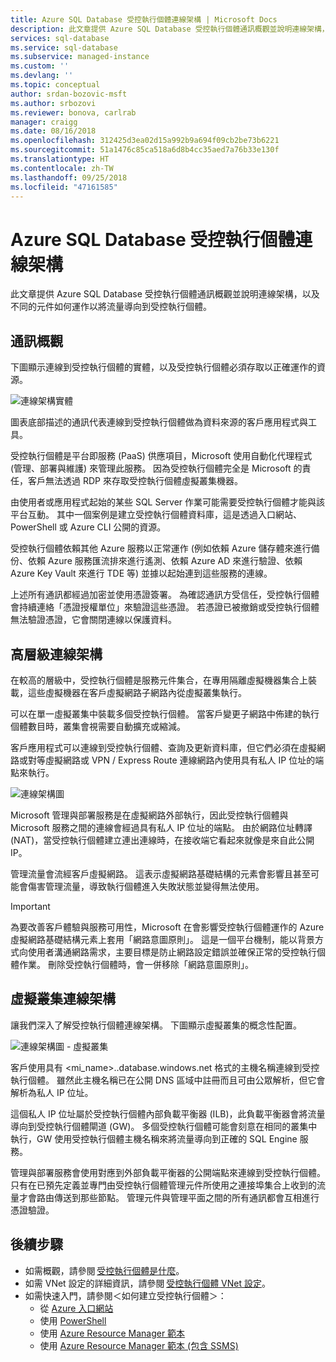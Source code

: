```yaml
---
title: Azure SQL Database 受控執行個體連線架構 | Microsoft Docs
description: 此文章提供 Azure SQL Database 受控執行個體通訊概觀並說明連線架構，以及不同的元件如何運作以將流量導向到受控執行個體。
services: sql-database
ms.service: sql-database
ms.subservice: managed-instance
ms.custom: ''
ms.devlang: ''
ms.topic: conceptual
author: srdan-bozovic-msft
ms.author: srbozovi
ms.reviewer: bonova, carlrab
manager: craigg
ms.date: 08/16/2018
ms.openlocfilehash: 312425d3ea02d15a992b9a694f09cb2be73b6221
ms.sourcegitcommit: 51a1476c85ca518a6d8b4cc35aed7a76b33e130f
ms.translationtype: HT
ms.contentlocale: zh-TW
ms.lasthandoff: 09/25/2018
ms.locfileid: "47161585"
---
```

# <a name="azure-sql-database-managed-instance-connectivity-architecture"></a>Azure SQL Database 受控執行個體連線架構 

此文章提供 Azure SQL Database 受控執行個體通訊概觀並說明連線架構，以及不同的元件如何運作以將流量導向到受控執行個體。  

## <a name="communication-overview"></a>通訊概觀 

下圖顯示連線到受控執行個體的實體，以及受控執行個體必須存取以正確運作的資源。 

![連線架構實體](./media/managed-instance-connectivity-architecture/connectivityarch001.png)

圖表底部描述的通訊代表連線到受控執行個體做為資料來源的客戶應用程式與工具。  

受控執行個體是平台即服務 (PaaS) 供應項目，Microsoft 使用自動化代理程式 (管理、部署與維護) 來管理此服務。 因為受控執行個體完全是 Microsoft 的責任，客戶無法透過 RDP 來存取受控執行個體虛擬叢集機器。 

由使用者或應用程式起始的某些 SQL Server 作業可能需要受控執行個體才能與該平台互動。 其中一個案例是建立受控執行個體資料庫，這是透過入口網站、PowerShell 或 Azure CLI 公開的資源。 

受控執行個體依賴其他 Azure 服務以正常運作 (例如依賴 Azure 儲存體來進行備份、依賴 Azure 服務匯流排來進行遙測、依賴 Azure AD 來進行驗證、依賴 Azure Key Vault 來進行 TDE 等) 並據以起始連到這些服務的連線。 

上述所有通訊都經過加密並使用憑證簽署。 為確認通訊方受信任，受控執行個體會持續連絡「憑證授權單位」來驗證這些憑證。 若憑證已被撤銷或受控執行個體無法驗證憑證，它會關閉連線以保護資料。 

## <a name="high-level-connectivity-architecture"></a>高層級連線架構 

在較高的層級中，受控執行個體是服務元件集合，在專用隔離虛擬機器集合上裝載，這些虛擬機器在客戶虛擬網路子網路內從虛擬叢集執行。 

可以在單一虛擬叢集中裝載多個受控執行個體。 當客戶變更子網路中佈建的執行個體數目時，叢集會視需要自動擴充或縮減。 

客戶應用程式可以連線到受控執行個體、查詢及更新資料庫，但它們必須在虛擬網路或對等虛擬網路或 VPN / Express Route 連線網路內使用具有私人 IP 位址的端點來執行。  

![連線架構圖](./media/managed-instance-connectivity-architecture/connectivityarch002.png)

Microsoft 管理與部署服務是在虛擬網路外部執行，因此受控執行個體與 Microsoft 服務之間的連線會經過具有私人 IP 位址的端點。 由於網路位址轉譯 (NAT)，當受控執行個體建立連出連線時，在接收端它看起來就像是來自此公開 IP。 

管理流量會流經客戶虛擬網路。 這表示虛擬網路基礎結構的元素會影響且甚至可能會傷害管理流量，導致執行個體進入失敗狀態並變得無法使用。 

> [!IMPORTANT]
> 為要改善客戶體驗與服務可用性，Microsoft 在會影響受控執行個體運作的 Azure 虛擬網路基礎結構元素上套用「網路意圖原則」。 這是一個平台機制，能以背景方式向使用者溝通網路需求，主要目標是防止網路設定錯誤並確保正常的受控執行個體作業。 刪除受控執行個體時，會一併移除「網路意圖原則」。 

## <a name="virtual-cluster-connectivity-architecture"></a>虛擬叢集連線架構 

讓我們深入了解受控執行個體連線架構。 下圖顯示虛擬叢集的概念性配置。 

![連線架構圖 - 虛擬叢集](./media/managed-instance-connectivity-architecture/connectivityarch003.png)

客戶使用具有 <mi_name>.<clusterid>.database.windows.net 格式的主機名稱連線到受控執行個體。 雖然此主機名稱已在公開 DNS 區域中註冊而且可由公眾解析，但它會解析為私人 IP 位址。 

這個私人 IP 位址屬於受控執行個體內部負載平衡器 (ILB)，此負載平衡器會將流量導向到受控執行個體閘道 (GW)。 多個受控執行個體可能會刻意在相同的叢集中執行，GW 使用受控執行個體主機名稱來將流量導向到正確的 SQL Engine 服務。 

管理與部署服務會使用對應到外部負載平衡器的公開端點來連線到受控執行個體。 只有在已預先定義並專門由受控執行個體管理元件所使用之連接埠集合上收到的流量才會路由傳送到那些節點。 管理元件與管理平面之間的所有通訊都會互相進行憑證驗證。 

## <a name="next-steps"></a>後續步驟 

- 如需概觀，請參閱 [受控執行個體是什麼](sql-database-managed-instance.md)。 
- 如需 VNet 設定的詳細資訊，請參閱 [受控執行個體 VNet 設定](sql-database-managed-instance-vnet-configuration.md)。 
- 如需快速入門，請參閱＜如何建立受控執行個體＞： 
  - 從 [Azure 入口網站](sql-database-managed-instance-get-started.md) 
  - 使用 [PowerShell](https://blogs.msdn.microsoft.com/sqlserverstorageengine/2018/06/27/quick-start-script-create-azure-sql-managed-instance-using-powershell/) 
  - 使用 [Azure Resource Manager 範本](https://azure.microsoft.com/resources/templates/101-sqlmi-new-vnet/) 
  - 使用 [Azure Resource Manager 範本 (包含 SSMS)](https://portal.azure.com/) 

